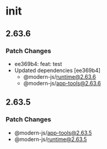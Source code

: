 # init

## 2.63.6

### Patch Changes

- ee369b4: feat: test
- Updated dependencies [ee369b4]
  - @modern-js/runtime@2.63.6
  - @modern-js/app-tools@2.63.6

## 2.63.5

### Patch Changes

- @modern-js/app-tools@2.63.5
- @modern-js/runtime@2.63.5
